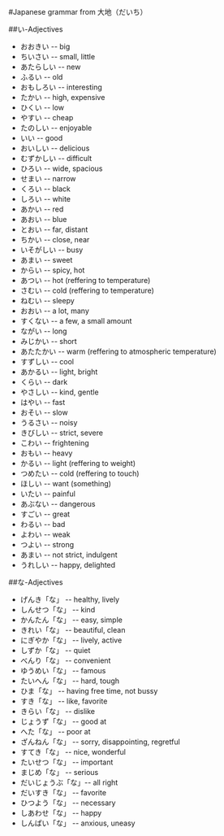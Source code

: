 #Japanese grammar from 大地（だいち）

##い-Adjectives
* おおきい -- big
* ちいさい -- small, little
* あたらしい -- new
* ふるい -- old
* おもしろい -- interesting
* たかい -- high, expensive
* ひくい -- low
* やすい -- cheap
* たのしい -- enjoyable
* いい -- good
* おいしい -- delicious
* むずかしい -- difficult
* ひろい -- wide, spacious
* せまい -- narrow
* くろい -- black
* しろい -- white
* あかい -- red
* あおい -- blue
* とおい -- far, distant
* ちかい -- close, near
* いそがしい -- busy
* あまい -- sweet
* からい -- spicy, hot
* あつい -- hot (reffering to temperature)
* さむい -- cold (reffering to temperature)
* ねむい -- sleepy
* おおい -- a lot, many
* すくない -- a few, a small amount
* ながい -- long
* みじかい -- short
* あたたかい -- warm (reffering to atmospheric temperature)
* すずしい -- cool
* あかるい -- light, bright
* くらい -- dark
* やさしい -- kind, gentle
* はやい -- fast
* おそい -- slow
* うるさい -- noisy
* きびしい -- strict, severe
* こわい -- frightening
* おもい -- heavy
* かるい -- light (reffering to weight)
* つめたい -- cold (reffering to touch)
* ほしい -- want (something)
* いたい -- painful
* あぶない -- dangerous
* すごい -- great
* わるい -- bad
* よわい -- weak
* つよい -- strong
* あまい -- not strict, indulgent
* うれしい -- happy, delighted

##な-Adjectives
* げんき「な」 -- healthy, lively
* しんせつ「な」 -- kind
* かんたん「な」 -- easy, simple
* きれい「な」 -- beautiful, clean
* にぎやか「な」 -- lively, active
* しずか「な」 -- quiet
* べんり「な」 -- convenient
* ゆうめい「な」 -- famous
* たいへん「な」 -- hard, tough
* ひま「な」 -- having free time, not bussy
* すき「な」 -- like, favorite
* きらい「な」 -- dislike
* じょうず「な」 -- good at
* へた「な」 -- poor at
* ざんねん「な」 -- sorry, disappointing, regretful
* すてき「な」 -- nice, wonderful
* たいせつ「な」 -- important
* まじめ「な」 -- serious
* だいじょうぶ「な」-- all right
* だいすき「な」 -- favorite
* ひつよう「な」 -- necessary
* しあわせ「な」 -- happy
* しんぱい「な」 -- anxious, uneasy